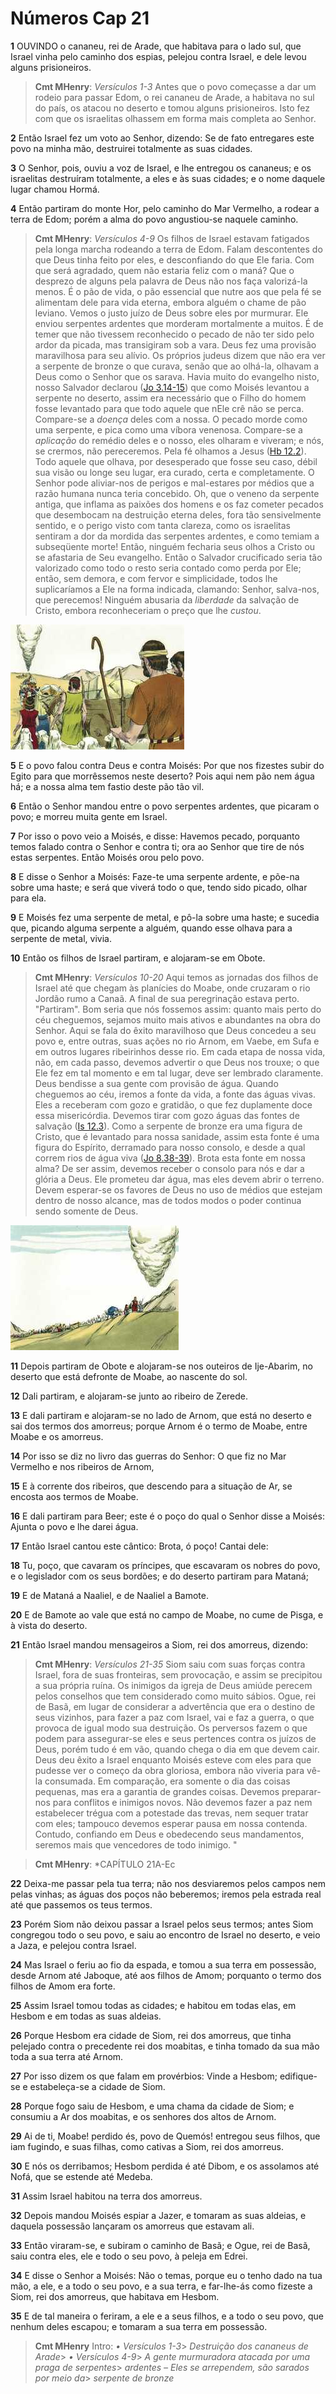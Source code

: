 # Números Cap 21

**1** 	OUVINDO o cananeu, rei de Arade, que habitava para o lado sul, que Israel vinha pelo caminho dos espias, pelejou contra Israel, e dele levou alguns prisioneiros.

> **Cmt MHenry**: *Versículos 1-3* Antes que o povo começasse a dar um rodeio para passar Edom, o rei cananeu de Arade, a habitava no sul do país, os atacou no deserto e tomou alguns prisioneiros. Isto fez com que os israelitas olhassem em forma mais completa ao Senhor.

**2** 	Então Israel fez um voto ao Senhor, dizendo: Se de fato entregares este povo na minha mão, destruirei totalmente as suas cidades.

**3** 	O Senhor, pois, ouviu a voz de Israel, e lhe entregou os cananeus; e os israelitas destruíram totalmente, a eles e às suas cidades; e o nome daquele lugar chamou Hormá.

**4** 	Então partiram do monte Hor, pelo caminho do Mar Vermelho, a rodear a terra de Edom; porém a alma do povo angustiou-se naquele caminho.

> **Cmt MHenry**: *Versículos 4-9* Os filhos de Israel estavam fatigados pela longa marcha rodeando a terra de Edom. Falam descontentes do que Deus tinha feito por eles, e desconfiando do que Ele faria. Com que será agradado, quem não estaria feliz com o maná? Que o desprezo de alguns pela palavra de Deus não nos faça valorizá-la menos. É o pão de vida, o pão essencial que nutre aos que pela fé se alimentam dele para vida eterna, embora alguém o chame de pão leviano. Vemos o justo juízo de Deus sobre eles por murmurar. Ele enviou serpentes ardentes que morderam mortalmente a muitos. É de temer que não tivessem reconhecido o pecado de não ter sido pelo ardor da picada, mas transigiram sob a vara. Deus fez uma provisão maravilhosa para seu alívio. Os próprios judeus dizem que não era ver a serpente de bronze o que curava, senão que ao olhá-la, olhavam a Deus como o Senhor que os sarava. Havia muito do evangelho nisto, nosso Salvador declarou ([Jo 3.14-15](../43N-Joa/03.md#14)) que como Moisés levantou a serpente no deserto, assim era necessário que o Filho do homem fosse levantado para que todo aquele que nEle crê não se perca. Compare-se a *doença* deles com a nossa. O pecado morde como uma serpente, e pica como uma víbora venenosa. Compare-se a *aplicação* do remédio deles e o nosso, eles olharam e viveram; e nós, se crermos, não pereceremos. Pela fé olhamos a Jesus ([Hb 12.2](../58N-Hb/12.md#2)). Todo aquele que olhava, por desesperado que fosse seu caso, débil sua visão ou longe seu lugar, era curado, certa e completamente. O Senhor pode aliviar-nos de perigos e mal-estares por médios que a razão humana nunca teria concebido. Oh, que o veneno da serpente antiga, que inflama as paixões dos homens e os faz cometer pecados que desembocam na destruição eterna deles, fora tão sensivelmente sentido, e o perigo visto com tanta clareza, como os israelitas sentiram a dor da mordida das serpentes ardentes, e como temiam a subseqüente morte! Então, ninguém fecharia seus olhos a Cristo ou se afastaria de Seu evangelho. Então o Salvador crucificado seria tão valorizado como todo o resto seria contado como perda por Ele; então, sem demora, e com fervor e simplicidade, todos lhe suplicaríamos a Ele na forma indicada, clamando: Senhor, salva-nos, que perecemos! Ninguém abusaria da *liberdade* da salvação de Cristo, embora reconheceriam o preço que lhe *custou*.

![](../Images/SweetPublishing/4-21-1.jpg) 

**5** 	E o povo falou contra Deus e contra Moisés: Por que nos fizestes subir do Egito para que morrêssemos neste deserto? Pois aqui nem pão nem água há; e a nossa alma tem fastio deste pão tão vil.

**6** 	Então o Senhor mandou entre o povo serpentes ardentes, que picaram o povo; e morreu muita gente em Israel.

**7** 	Por isso o povo veio a Moisés, e disse: Havemos pecado, porquanto temos falado contra o Senhor e contra ti; ora ao Senhor que tire de nós estas serpentes. Então Moisés orou pelo povo.

**8** 	E disse o Senhor a Moisés: Faze-te uma serpente ardente, e põe-na sobre uma haste; e será que viverá todo o que, tendo sido picado, olhar para ela.

**9** 	E Moisés fez uma serpente de metal, e pô-la sobre uma haste; e sucedia que, picando alguma serpente a alguém, quando esse olhava para a serpente de metal, vivia.

**10** 	Então os filhos de Israel partiram, e alojaram-se em Obote.

> **Cmt MHenry**: *Versículos 10-20* Aqui temos as jornadas dos filhos de Israel até que chegam às planícies do Moabe, onde cruzaram o rio Jordão rumo a Canaã. A final de sua peregrinação estava perto. "Partiram". Bom seria que nós fossemos assim: quanto mais perto do céu cheguemos, sejamos muito mais ativos e abundantes na obra do Senhor. Aqui se fala do êxito maravilhoso que Deus concedeu a seu povo e, entre outras, suas ações no rio Arnom, em Vaebe, em Sufa e em outros lugares ribeirinhos desse rio. Em cada etapa de nossa vida, não, em cada passo, devemos advertir o que Deus nos trouxe; o que Ele fez em tal momento e em tal lugar, deve ser lembrado claramente. Deus bendisse a sua gente com provisão de água. Quando cheguemos ao céu, iremos a fonte da vida, a fonte das águas vivas. Eles a receberam com gozo e gratidão, o que fez duplamente doce essa misericórdia. Devemos tirar com gozo águas das fontes de salvação ([Is 12.3](../23A-Is/12.md#3)). Como a serpente de bronze era uma figura de Cristo, que é levantado para nossa sanidade, assim esta fonte é uma figura do Espírito, derramado para nosso consolo, e desde a qual correm rios de água viva ([Jo 8.38-39](../43N-Joa/08.md#38)). Brota esta fonte em nossa alma? De ser assim, devemos receber o consolo para nós e dar a glória a Deus. Ele prometeu dar água, mas eles devem abrir o terreno. Devem esperar-se os favores de Deus no uso de médios que estejam dentro de nosso alcance, mas de todos modos o poder continua sendo somente de Deus.

![](../Images/SweetPublishing/4-21-2.jpg) 

**11** 	Depois partiram de Obote e alojaram-se nos outeiros de Ije-Abarim, no deserto que está defronte de Moabe, ao nascente do sol.

**12** 	Dali partiram, e alojaram-se junto ao ribeiro de Zerede.

**13** 	E dali partiram e alojaram-se no lado de Arnom, que está no deserto e sai dos termos dos amorreus; porque Arnom é o termo de Moabe, entre Moabe e os amorreus.

**14** 	Por isso se diz no livro das guerras do Senhor: O que fiz no Mar Vermelho e nos ribeiros de Arnom,

**15** 	E à corrente dos ribeiros, que descendo para a situação de Ar, se encosta aos termos de Moabe.

**16** 	E dali partiram para Beer; este é o poço do qual o Senhor disse a Moisés: Ajunta o povo e lhe darei água.

**17** 	Então Israel cantou este cântico: Brota, ó poço! Cantai dele:

**18** 	Tu, poço, que cavaram os príncipes, que escavaram os nobres do povo, e o legislador com os seus bordões; e do deserto partiram para Mataná;

**19** 	E de Mataná a Naaliel, e de Naaliel a Bamote.

**20** 	E de Bamote ao vale que está no campo de Moabe, no cume de Pisga, e à vista do deserto.

**21** 	Então Israel mandou mensageiros a Siom, rei dos amorreus, dizendo:

> **Cmt MHenry**: *Versículos 21-35* Siom saiu com suas forças contra Israel, fora de suas fronteiras, sem provocação, e assim se precipitou a sua própria ruína. Os inimigos da igreja de Deus amiúde perecem pelos conselhos que tem considerado como muito sábios. Ogue, rei de Basã, em lugar de considerar a advertência que era o destino de seus vizinhos, para fazer a paz com Israel, vai e faz a guerra, o que provoca de igual modo sua destruição. Os perversos fazem o que podem para assegurar-se eles e seus pertences contra os juízos de Deus, porém tudo é em vão, quando chega o dia em que devem cair. Deus deu êxito a Israel enquanto Moisés esteve com eles para que pudesse ver o começo da obra gloriosa, embora não viveria para vê-la consumada. Em comparação, era somente o dia das coisas pequenas, mas era a garantia de grandes coisas. Devemos preparar-nos para conflitos e inimigos novos. Não devemos fazer a paz nem estabelecer trégua com a potestade das trevas, nem sequer tratar com eles; tampouco devemos esperar pausa em nossa contenda. Contudo, confiando em Deus e obedecendo seus mandamentos, seremos mais que vencedores de todo inimigo. "

> **Cmt MHenry**: *CAPÍTULO 21A-Ec

**22** 	Deixa-me passar pela tua terra; não nos desviaremos pelos campos nem pelas vinhas; as águas dos poços não beberemos; iremos pela estrada real até que passemos os teus termos.

**23** 	Porém Siom não deixou passar a Israel pelos seus termos; antes Siom congregou todo o seu povo, e saiu ao encontro de Israel no deserto, e veio a Jaza, e pelejou contra Israel.

**24** 	Mas Israel o feriu ao fio da espada, e tomou a sua terra em possessão, desde Arnom até Jaboque, até aos filhos de Amom; porquanto o termo dos filhos de Amom era forte.

**25** 	Assim Israel tomou todas as cidades; e habitou em todas elas, em Hesbom e em todas as suas aldeias.

**26** 	Porque Hesbom era cidade de Siom, rei dos amorreus, que tinha pelejado contra o precedente rei dos moabitas, e tinha tomado da sua mão toda a sua terra até Arnom.

**27** 	Por isso dizem os que falam em provérbios: Vinde a Hesbom; edifique-se e estabeleça-se a cidade de Siom.

**28** 	Porque fogo saiu de Hesbom, e uma chama da cidade de Siom; e consumiu a Ar dos moabitas, e os senhores dos altos de Arnom.

**29** 	Ai de ti, Moabe! perdido és, povo de Quemós! entregou seus filhos, que iam fugindo, e suas filhas, como cativas a Siom, rei dos amorreus.

**30** 	E nós os derribamos; Hesbom perdida é até Dibom, e os assolamos até Nofá, que se estende até Medeba.

**31** 	Assim Israel habitou na terra dos amorreus.

**32** 	Depois mandou Moisés espiar a Jazer, e tomaram as suas aldeias, e daquela possessão lançaram os amorreus que estavam ali.

**33** 	Então viraram-se, e subiram o caminho de Basã; e Ogue, rei de Basã, saiu contra eles, ele e todo o seu povo, à peleja em Edrei.

**34** 	E disse o Senhor a Moisés: Não o temas, porque eu o tenho dado na tua mão, a ele, e a todo o seu povo, e a sua terra, e far-lhe-ás como fizeste a Siom, rei dos amorreus, que habitava em Hesbom.

**35** 	E de tal maneira o feriram, a ele e a seus filhos, e a todo o seu povo, que nenhum deles escapou; e tomaram a sua terra em possessão.


> **Cmt MHenry** Intro: *• Versículos 1-3*> *Destruição dos cananeus de Arade*> *• Versículos 4-9*> *A gente murmuradora atacada por uma praga de serpentes*> *ardentes – Eles se arrependem, são sarados por meio da*> *serpente de bronze*